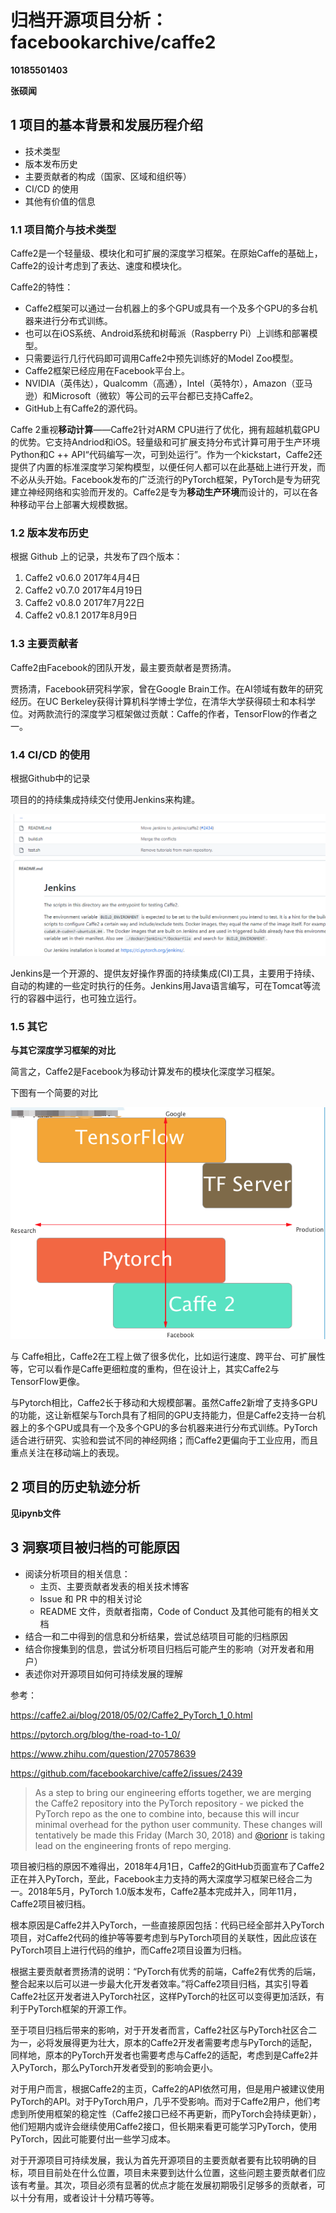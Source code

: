 # 归档开源项目分析：facebookarchive/caffe2

**10185501403**

**张硕闻**

## 1 项目的基本背景和发展历程介绍

- 技术类型
- 版本发布历史
- 主要贡献者的构成（国家、区域和组织等）
- CI/CD 的使用
- 其他有价值的信息

### 1.1 项目简介与技术类型

Caffe2是一个轻量级、模块化和可扩展的深度学习框架。在原始Caffe的基础上，Caffe2的设计考虑到了表达、速度和模块化。

Caffe2的特性：

- Caffe2框架可以通过一台机器上的多个GPU或具有一个及多个GPU的多台机器来进行分布式训练。
- 也可以在iOS系统、Android系统和树莓派（Raspberry Pi）上训练和部署模型。
- 只需要运行几行代码即可调用Caffe2中预先训练好的Model Zoo模型。
- Caffe2框架已经应用在Facebook平台上。
- NVIDIA（英伟达），Qualcomm（高通），Intel（英特尔），Amazon（亚马逊）和Microsoft（微软）等公司的云平台都已支持Caffe2。
- GitHub上有Caffe2的源代码。

Caffe 2重视**移动计算**——Caffe2针对ARM CPU进行了优化，拥有超越机载GPU的优势。它支持Andriod和iOS。轻量级和可扩展支持分布式计算可用于生产环境Python和C ++ API“代码编写一次，可到处运行”。作为一个kickstart，Caffe2还提供了内置的标准深度学习架构模型，以便任何人都可以在此基础上进行开发，而不必从头开始。Facebook发布的广泛流行的PyTorch框架，PyTorch是专为研究建立神经网络和实验而开发的。Caffe2是专为**移动生产环境**而设计的，可以在各种移动平台上部署大规模数据。

### 1.2 版本发布历史

根据 Github 上的记录，共发布了四个版本：

1. Caffe2 v0.6.0 2017年4月4日
2. Caffe2 v0.7.0 2017年4月19日
3. Caffe2 v0.8.0 2017年7月22日
4. Caffe2 v0.8.1 2017年8月9日

### 1.3 主要贡献者

Caffe2由Facebook的团队开发，最主要贡献者是贾扬清。

贾扬清，Facebook研究科学家，曾在Google Brain工作。在AI领域有数年的研究经历。在UC Berkeley获得计算机科学博士学位，在清华大学获得硕士和本科学位。对两款流行的深度学习框架做过贡献：Caffe的作者，TensorFlow的作者之一。

### 1.4 CI/CD 的使用

根据Github中的记录

项目的的持续集成持续交付使用Jenkins来构建。

![](image/1.png)



Jenkins是一个开源的、提供友好操作界面的持续集成(CI)工具，主要用于持续、自动的构建的一些定时执行的任务。Jenkins用Java语言编写，可在Tomcat等流行的容器中运行，也可独立运行。

### 1.5 其它

**与其它深度学习框架的对比**

简言之，Caffe2是Facebook为移动计算发布的模块化深度学习框架。

下图有一个简要的对比

![](image/2.png)



与 Caffe相比，Caffe2在工程上做了很多优化，比如运行速度、跨平台、可扩展性等，它可以看作是Caffe更细粒度的重构，但在设计上，其实Caffe2与TensorFlow更像。

与Pytorch相比，Caffe2长于移动和大规模部署。虽然Caffe2新增了支持多GPU的功能，这让新框架与Torch具有了相同的GPU支持能力，但是Caffe2支持一台机器上的多个GPU或具有一个及多个GPU的多台机器来进行分布式训练。PyTorch适合进行研究、实验和尝试不同的神经网络；而Caffe2更偏向于工业应用，而且重点关注在移动端上的表现。

## 2 项目的历史轨迹分析

**见ipynb文件**

## 3 洞察项目被归档的可能原因

- 阅读分析项目的相关信息：
  - 主页、主要贡献者发表的相关技术博客
  - Issue 和 PR 中的相关讨论
  - README 文件，贡献者指南，Code of Conduct 及其他可能有的相关文档
- 结合一和二中得到的信息和分析结果，尝试总结项目可能的归档原因
- 结合你搜集到的信息，尝试分析项目归档后可能产生的影响（对开发者和用户）
- 表述你对开源项目如何可持续发展的理解

参考：

https://caffe2.ai/blog/2018/05/02/Caffe2_PyTorch_1_0.html

https://pytorch.org/blog/the-road-to-1_0/

https://www.zhihu.com/question/270578639

https://github.com/facebookarchive/caffe2/issues/2439

> As a step to bring our engineering efforts together, we are merging the Caffe2 repository into the PyTorch repository - we picked the PyTorch repo as the one to combine into, because this will incur minimal overhead for the python user community. These changes will tentatively be made this Friday (March 30, 2018) and [@orionr](https://github.com/orionr) is taking lead on the engineering fronts of repo merging.



项目被归档的原因不难得出，2018年4月1日，Caffe2的GitHub页面宣布了Caffe2正在并入PyTorch，至此，Facebook主力支持的两大深度学习框架已经合二为一。2018年5月，PyTorch 1.0版本发布，Caffe2基本完成并入，同年11月，Caffe2项目被归档。

根本原因是Caffe2并入PyTorch，一些直接原因包括：代码已经全部并入PyTorch项目，对Caffe2代码的维护等等要考虑到与PyTorch项目的关联性，因此应该在PyTorch项目上进行代码的维护，而Caffe2项目设置为归档。

根据主要贡献者贾扬清的说明：“PyTorch有优秀的前端，Caffe2有优秀的后端，整合起来以后可以进一步最大化开发者效率。”将Caffe2项目归档，其实引导着Caffe2社区开发者进入PyTorch社区，这样PyTorch的社区可以变得更加活跃，有利于PyTorch框架的开源工作。



至于项目归档后带来的影响，对于开发者而言，Caffe2社区与PyTorch社区合二为一，必将发展得更为壮大，原本的Caffe2开发者需要考虑与PyTorch的适配，同样地，原本的PyTorch开发者也需要考虑与Caffe2的适配，考虑到是Caffe2并入PyTorch，那么PyTorch开发者受到的影响会更小。

对于用户而言，根据Caffe2的主页，Caffe2的API依然可用，但是用户被建议使用PyTorch的API。对于PyTorch用户，几乎不受影响。而对于Caffe2用户，他们考虑到所使用框架的稳定性（Caffe2接口已经不再更新，而PyTorch会持续更新），他们短期内或许会继续使用Caffe2接口，但长期来看更可能学习PyTorch，使用PyTorch，因此可能要付出一些学习成本。



对于开源项目可持续发展，我认为首先开源项目的主要贡献者要有比较明确的目标，项目目前处在什么位置，项目未来要到达什么位置，这些问题主要贡献者们应该有考量。其次，项目必须有显著的优点才能在发展初期吸引足够多的贡献者，可以十分有用，或者设计十分精巧等等。











